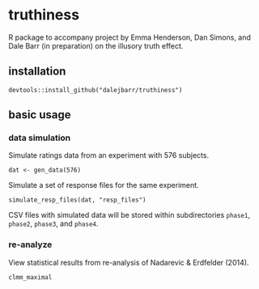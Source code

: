 # truthiness

R package to accompany project by Emma Henderson, Dan Simons, and Dale
Barr (in preparation) on the illusory truth effect.

## installation

```
devtools::install_github("dalejbarr/truthiness")
```

## basic usage

### data simulation

Simulate ratings data from an experiment with 576 subjects.

```
dat <- gen_data(576)
```

Simulate a set of response files for the same experiment.

```
simulate_resp_files(dat, "resp_files")
```

CSV files with simulated data will be stored within subdirectories
`phase1`, `phase2`, `phase3`, and `phase4`.

### re-analyze

View statistical results from re-analysis of Nadarevic & Erdfelder (2014).

```
clmm_maximal
```
